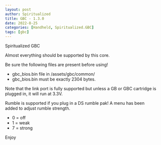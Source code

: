```yaml
---
layout: post
author: Spiritualized
title: GBC - 1.3.0
date: 2022-8-25
categories: [Handheld, Spiritualized.GBC]
tags: [gbc]
---
```

Spiritualized GBC

Almost everything should be supported by this core.  

Be sure the following files are present before using!
* gbc_bios.bin file in /assets/gbc/common/ 
* gbc_bios.bin must be exactly 2304 bytes.

Note that the link port is fully supported but unless a GB or GBC cartridge is plugged in, it will run at 3.3V.

Rumble is supported if you plug in a DS rumble pak! A menu has been added to adjust rumble strength.
* 0 = off
* 1 = weak
* 7 = strong

Enjoy
